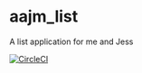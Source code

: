 # aajm_list
A list application for me and Jess

[![CircleCI](https://circleci.com/gh/ahmed1293/aajm_list.svg?style=svg)](https://circleci.com/gh/ahmed1293/aajm_list)
